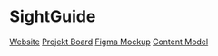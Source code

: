 # SightGuide

[Website](#)
[Projekt Board](https://github.com/users/slane1/projects/1/views/1)
[Figma Mockup](https://www.figma.com/file/r1qjGl5pjibcE9ODfC5BIA/SightGuide?type=design&node-id=0-1&mode=design&t=jLcoafXFU2JW2jri-0)
[Content Model](https://app.contentful.com/spaces/k4qzcaarqjx8/content_types/new/fields)